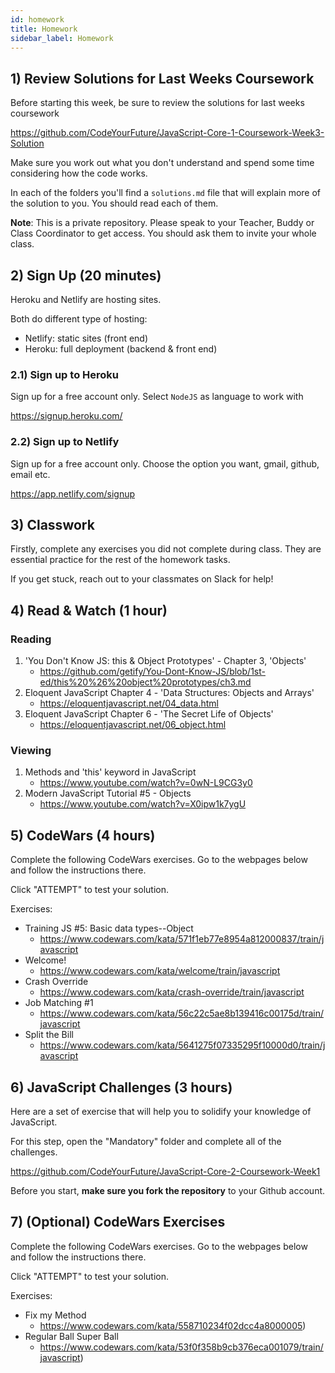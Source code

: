 ```yaml
---
id: homework
title: Homework
sidebar_label: Homework
---
```


## 1) Review Solutions for Last Weeks Coursework

Before starting this week, be sure to review the solutions for last weeks coursework

https://github.com/CodeYourFuture/JavaScript-Core-1-Coursework-Week3-Solution

Make sure you work out what you don't understand and spend some time considering how the code works.

In each of the folders you'll find a `solutions.md` file that will explain more of the solution to you. You should read each of them.

**Note**: This is a private repository. Please speak to your Teacher, Buddy or Class Coordinator to get access. You should ask them to invite your whole class.

## 2) Sign Up (20 minutes)

Heroku and Netlify are hosting sites.

Both do different type of hosting:

- Netlify: static sites (front end)
- Heroku: full deployment (backend & front end)

### 2.1) Sign up to Heroku

Sign up for a free account only. Select `NodeJS` as language to work with

https://signup.heroku.com/

### 2.2) Sign up to Netlify

Sign up for a free account only. Choose the option you want, gmail, github, email etc.

https://app.netlify.com/signup

## 3) Classwork

Firstly, complete any exercises you did not complete during class. They are essential practice for the rest of the homework tasks.

If you get stuck, reach out to your classmates on Slack for help!

## 4) Read & Watch (1 hour)

### Reading

1. 'You Don't Know JS: this & Object Prototypes' - Chapter 3, 'Objects'
   - https://github.com/getify/You-Dont-Know-JS/blob/1st-ed/this%20%26%20object%20prototypes/ch3.md
2. Eloquent JavaScript Chapter 4 - 'Data Structures: Objects and Arrays'
   - https://eloquentjavascript.net/04_data.html
3. Eloquent JavaScript Chapter 6 - 'The Secret Life of Objects'
   - https://eloquentjavascript.net/06_object.html

### Viewing

1. Methods and 'this' keyword in JavaScript
   - https://www.youtube.com/watch?v=0wN-L9CG3y0
2. Modern JavaScript Tutorial #5 - Objects
   - https://www.youtube.com/watch?v=X0ipw1k7ygU

## 5) CodeWars (4 hours)

Complete the following CodeWars exercises. Go to the webpages below and follow the instructions there.

Click "ATTEMPT" to test your solution.

Exercises:

- Training JS #5: Basic data types--Object
  - https://www.codewars.com/kata/571f1eb77e8954a812000837/train/javascript
- Welcome!
  - https://www.codewars.com/kata/welcome/train/javascript
- Crash Override
  - https://www.codewars.com/kata/crash-override/train/javascript
- Job Matching #1
  - https://www.codewars.com/kata/56c22c5ae8b139416c00175d/train/javascript
- Split the Bill
  - https://www.codewars.com/kata/5641275f07335295f10000d0/train/javascript

## 6) JavaScript Challenges (3 hours)

Here are a set of exercise that will help you to solidify your knowledge of JavaScript.

For this step, open the "Mandatory" folder and complete all of the challenges.

https://github.com/CodeYourFuture/JavaScript-Core-2-Coursework-Week1

Before you start, **make sure you fork the repository** to your Github account.

## 7) (Optional) CodeWars Exercises

Complete the following CodeWars exercises. Go to the webpages below and follow the instructions there.

Click "ATTEMPT" to test your solution.

Exercises:

- Fix my Method
  - https://www.codewars.com/kata/558710234f02dcc4a8000005)
- Regular Ball Super Ball
  - https://www.codewars.com/kata/53f0f358b9cb376eca001079/train/javascript)
